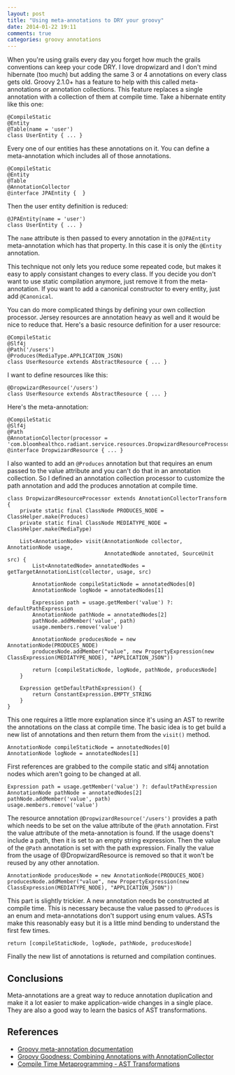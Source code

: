 ```yaml
---
layout: post
title: "Using meta-annotations to DRY your groovy"
date: 2014-01-22 19:11
comments: true
categories: groovy annotations
---
```


When you're using grails every day you forget how much the grails conventions can keep your code DRY.  I love dropwizard and I don't mind hibernate (too much) but adding the same 3 or 4 annotations on every class gets old. Groovy 2.1.0+ has a feature to help with this called meta-annotations or annotation collections.  This feature replaces a single annotation with a collection of them at compile time. Take a hibernate entity like this one:

```
@CompileStatic
@Entity
@Table(name = 'user')
class UserEntity { ... }
```

Every one of our entities has these annotations on it.  You can define a meta-annotation which includes all of those annotations.

```
@CompileStatic
@Entity
@Table
@AnnotationCollector
@interface JPAEntity {  }
```

Then the user entity definition is reduced:

```
@JPAEntity(name = 'user')
class UserEntity { ... }
```

The ```name``` attribute is then passed to every annotation in the ```@JPAEntity``` meta-annotation which has that property. In this case it is only the ```@Entity``` annotation.

This technique not only lets you reduce some repeated code, but makes it easy to apply consistant changes to every class. If you decide you don't want to use static compilation anymore, just remove it from the meta-annotation. If you want to add a canonical constructor to every entity, just add ```@Canonical```. 

You can do more complicated things by defining your own collection processor.  Jersey resources are annotation heavy as well and it would be nice to reduce that. Here's a basic resource definition for a user resource:

```
@CompileStatic
@Slf4j
@Path('/users')
@Produces(MediaType.APPLICATION_JSON)
class UserResource extends AbstractResource { ... }
```

I want to define resources like this:

```
@DropwizardResource('/users')
class UserResource extends AbstractResource { ... }
```

Here's the meta-annotation:


```
@CompileStatic
@Slf4j
@Path
@AnnotationCollector(processor = 'com.bloomhealthco.radiant.service.resources.DropwizardResourceProcessor')
@interface DropwizardResource { ... }
```

I also wanted to add an ```@Produces``` annotation but that requires an enum passed to the value attribute and you can't do that in an annotation collection. So I defined an annotation collection processor to customize the path annotation and add the produces annotation at compile time.

```
class DropwizardResourceProcessor extends AnnotationCollectorTransform {
    private static final ClassNode PRODUCES_NODE = ClassHelper.make(Produces)
    private static final ClassNode MEDIATYPE_NODE = ClassHelper.make(MediaType)

    List<AnnotationNode> visit(AnnotationNode collector, AnnotationNode usage,
                               AnnotatedNode annotated, SourceUnit src) {
        List<AnnotatedNode> annotatedNodes = getTargetAnnotationList(collector, usage, src)

        AnnotationNode compileStaticNode = annotatedNodes[0]
        AnnotationNode logNode = annotatedNodes[1]

        Expression path = usage.getMember('value') ?: defaultPathExpression
        AnnotationNode pathNode = annotatedNodes[2]
        pathNode.addMember('value', path)
        usage.members.remove('value')

        AnnotationNode producesNode = new AnnotationNode(PRODUCES_NODE)
        producesNode.addMember("value", new PropertyExpression(new ClassExpression(MEDIATYPE_NODE), "APPLICATION_JSON"))

        return [compileStaticNode, logNode, pathNode, producesNode]
    }

    Expression getDefaultPathExpression() {
        return ConstantExpression.EMPTY_STRING
    }
}
```

This one requires a little more explanation since it's using an AST to rewrite the annotations on the class at compile time. The basic idea is to get build a new list of annotations and then return them from the ```visit()``` method.

```
AnnotationNode compileStaticNode = annotatedNodes[0]
AnnotationNode logNode = annotatedNodes[1]
```

First references are grabbed to the compile static and slf4j annotation nodes which aren't going to be changed at all.

```
Expression path = usage.getMember('value') ?: defaultPathExpression
AnnotationNode pathNode = annotatedNodes[2]
pathNode.addMember('value', path)
usage.members.remove('value')
```

The resource annotation ```@DropwizardResource('/users')``` provides a path which needs to be set on the value attribute of the ```@Path``` annotation. First the value attribute of the meta-annotation is found. If the usage doens't include a path, then it is set to an empty string expression. Then the value of the ```@Path``` annotation is set with the path expression. Finally the value from the usage of @DropwizardResource is removed so that it won't be reused by any other annotation.

```
AnnotationNode producesNode = new AnnotationNode(PRODUCES_NODE)
producesNode.addMember("value", new PropertyExpression(new ClassExpression(MEDIATYPE_NODE), "APPLICATION_JSON"))
```

This part is slightly trickier. A new annotation needs be constructed at compile time. This is necessary because the value passed to ```@Produces``` is an enum and meta-annotations don't support using enum values. ASTs make this reasonably easy but it is a little mind bending to understand the first few times.

```
return [compileStaticNode, logNode, pathNode, producesNode]
```

Finally the new list of annotations is returned and compilation continues. 

## Conclusions

Meta-annotations are a great way to reduce annotation duplication and make it a lot easier to make application-wide changes in a single place. They are also a good way to learn the basics of AST transformations. 

## References

* [Groovy meta-annotation documentation](https://groovy-lang.org/metaprogramming.html#meta-annotations)
* [Groovy Goodness: Combining Annotations with AnnotationCollector](http://mrhaki.blogspot.com/2013/02/groovy-goodness-combining-annotations.html)
* [Compile Time Metaprogramming - AST Transformations](https://groovy-lang.org/metaprogramming.html#developing-ast-xforms)